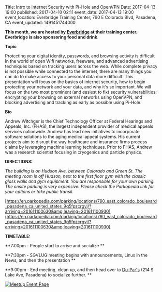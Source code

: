 Title: Intro to Internet Security with Pi-Hole and OpenVPN
Date: 2017-04-13 19:00
published: 2017-04-10 02:11
event_date: 2017-04-13 19:00
event_location: Everbridge Training Center, 790 E Colorado Blvd, Pasadena, CA
event_updated: 1491451744000

**This month, we are hosted by [Everbridge](https://www.everbridge.com/) at
their training center.  Everbridge is also sponsoring food and drink.**

  
**Topic**

Protecting your digital identity, passwords, and browsing activity is
difficult in the world of open Wifi networks, freeware, and advanced
advertising techniques based on tracking users across the web. While complete
privacy is not possible while connected to the internet, there are many things
you can do to make access to your personal data more difficult. This
presentation will focus on the basics of internet security, how to begin
protecting your network and your data, and why it's so important. We will
focus on the two most prominent (and easiest to fix) security vulnerabilities:
encrypting your browsing on external networks using OpenVPN, and blocking
advertising and tracking as early as possible using Pi-Hole.  

**Bio**

Andrew Witchger is the Chief Technology Officer at Federal Hearings and
Appeals, Inc. (FHAS), the largest independent provider of medical appeals
services nationwide. Andrew has lead new initiatives to incorporate software
solutions to the aging medical appeal systems. His current projects aim to
disrupt the way healthcare and insurance firms process claims by leveraging
machine learning techniques. Prior to FHAS, Andrew was a research scientist
focusing in cryogenics and particle physics.


**DIRECTIONS:**

_The building is on Hudson Ave, between Colorado and Green St. The meeting
room is off Hudson, next to the first floor gym with the classic glass walls
and gym equipment.  You are responsible for your own parking.  The onsite
parking is very expensive.   Please check the Parkopedia link for your options
or take public transit._

[https://en.parkopedia.com/parking/locations/790_east_colorado_boulevard_pasadena_ca_united_states_9q5fpzcrgvj/?arriving=201611100630&amp;leaving=201611100930](https://en.parkopedia.com/parking/locations/790_east_colorado_boulevard_pasadena_ca_united_states_9q5fpzcrgvj/?arriving=201611100630&amp;leaving=201611100930)

**TIMETABLE:**

**7:00pm - People start to arrive and socialize **

**7:30pm - SGVLUG meeting begins with announcements, Linux in the News, and then the presentation **

**9:00pm - End meeting, clean up, and then head over to [Du-Par's](https://www.yelp.com/biz/du-pars-restaurant-and-bakery-los-angeles) (214 S Lake Ave, Pasadena) to socialize further. **


[ ![Meetup Event Page]({filename}/images/meetup_logo_45.png) ](https://www.meetup.com/SGVTech/events/238419778/)
